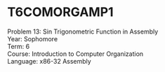 # T6COMORGAMP1
Problem 13: Sin Trigonometric Function in Assembly<br/>
Year: Sophomore<br/>
Term: 6<br/>
Course: Introduction to Computer Organization<br/>
Language: x86-32 Assembly

